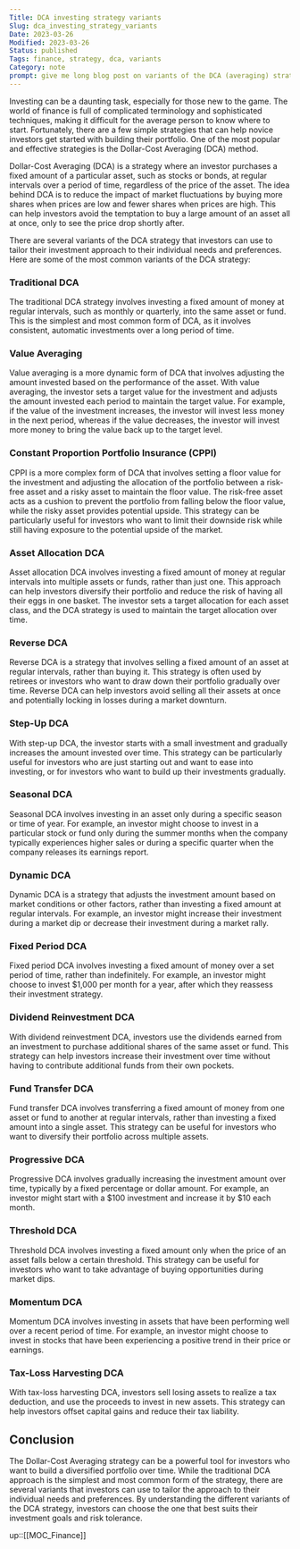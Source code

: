 ```yaml
---
Title: DCA investing strategy variants
Slug: dca_investing_strategy_variants
Date: 2023-03-26
Modified: 2023-03-26
Status: published
Tags: finance, strategy, dca, variants
Category: note
prompt: give me long blog post on variants of the DCA (averaging) strategy for investing.
---
```


Investing can be a daunting task, especially for those new to the game. The world of finance is full of complicated terminology and sophisticated techniques, making it difficult for the average person to know where to start. Fortunately, there are a few simple strategies that can help novice investors get started with building their portfolio. One of the most popular and effective strategies is the Dollar-Cost Averaging (DCA) method.

Dollar-Cost Averaging (DCA) is a strategy where an investor purchases a fixed amount of a particular asset, such as stocks or bonds, at regular intervals over a period of time, regardless of the price of the asset. The idea behind DCA is to reduce the impact of market fluctuations by buying more shares when prices are low and fewer shares when prices are high. This can help investors avoid the temptation to buy a large amount of an asset all at once, only to see the price drop shortly after.

There are several variants of the DCA strategy that investors can use to tailor their investment approach to their individual needs and preferences. Here are some of the most common variants of the DCA strategy:

### Traditional DCA

The traditional DCA strategy involves investing a fixed amount of money at regular intervals, such as monthly or quarterly, into the same asset or fund. This is the simplest and most common form of DCA, as it involves consistent, automatic investments over a long period of time.

### Value Averaging

Value averaging is a more dynamic form of DCA that involves adjusting the amount invested based on the performance of the asset. With value averaging, the investor sets a target value for the investment and adjusts the amount invested each period to maintain the target value. For example, if the value of the investment increases, the investor will invest less money in the next period, whereas if the value decreases, the investor will invest more money to bring the value back up to the target level.

### Constant Proportion Portfolio Insurance (CPPI)

CPPI is a more complex form of DCA that involves setting a floor value for the investment and adjusting the allocation of the portfolio between a risk-free asset and a risky asset to maintain the floor value. The risk-free asset acts as a cushion to prevent the portfolio from falling below the floor value, while the risky asset provides potential upside. This strategy can be particularly useful for investors who want to limit their downside risk while still having exposure to the potential upside of the market.

### Asset Allocation DCA

Asset allocation DCA involves investing a fixed amount of money at regular intervals into multiple assets or funds, rather than just one. This approach can help investors diversify their portfolio and reduce the risk of having all their eggs in one basket. The investor sets a target allocation for each asset class, and the DCA strategy is used to maintain the target allocation over time.

### Reverse DCA

Reverse DCA is a strategy that involves selling a fixed amount of an asset at regular intervals, rather than buying it. This strategy is often used by retirees or investors who want to draw down their portfolio gradually over time. Reverse DCA can help investors avoid selling all their assets at once and potentially locking in losses during a market downturn.

### Step-Up DCA

With step-up DCA, the investor starts with a small investment and gradually increases the amount invested over time. This strategy can be particularly useful for investors who are just starting out and want to ease into investing, or for investors who want to build up their investments gradually.

### Seasonal DCA

Seasonal DCA involves investing in an asset only during a specific season or time of year. For example, an investor might choose to invest in a particular stock or fund only during the summer months when the company typically experiences higher sales or during a specific quarter when the company releases its earnings report.

### Dynamic DCA

Dynamic DCA is a strategy that adjusts the investment amount based on market conditions or other factors, rather than investing a fixed amount at regular intervals. For example, an investor might increase their investment during a market dip or decrease their investment during a market rally.

### Fixed Period DCA

Fixed period DCA involves investing a fixed amount of money over a set period of time, rather than indefinitely. For example, an investor might choose to invest $1,000 per month for a year, after which they reassess their investment strategy.

### Dividend Reinvestment DCA

With dividend reinvestment DCA, investors use the dividends earned from an investment to purchase additional shares of the same asset or fund. This strategy can help investors increase their investment over time without having to contribute additional funds from their own pockets.

### Fund Transfer DCA

Fund transfer DCA involves transferring a fixed amount of money from one asset or fund to another at regular intervals, rather than investing a fixed amount into a single asset. This strategy can be useful for investors who want to diversify their portfolio across multiple assets.

### Progressive DCA

Progressive DCA involves gradually increasing the investment amount over time, typically by a fixed percentage or dollar amount. For example, an investor might start with a $100 investment and increase it by $10 each month.

### Threshold DCA

Threshold DCA involves investing a fixed amount only when the price of an asset falls below a certain threshold. This strategy can be useful for investors who want to take advantage of buying opportunities during market dips.

### Momentum DCA

Momentum DCA involves investing in assets that have been performing well over a recent period of time. For example, an investor might choose to invest in stocks that have been experiencing a positive trend in their price or earnings.

### Tax-Loss Harvesting DCA

With tax-loss harvesting DCA, investors sell losing assets to realize a tax deduction, and use the proceeds to invest in new assets. This strategy can help investors offset capital gains and reduce their tax liability.

## Conclusion
The Dollar-Cost Averaging strategy can be a powerful tool for investors who want to build a diversified portfolio over time. While the traditional DCA approach is the simplest and most common form of the strategy, there are several variants that investors can use to tailor the approach to their individual needs and preferences. By understanding the different variants of the DCA strategy, investors can choose the one that best suits their investment goals and risk tolerance.

up::[[MOC_Finance]]